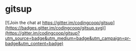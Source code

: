 # gitsup

[![Join the chat at https://gitter.im/codingcoop/gitsup](https://badges.gitter.im/codingcoop/gitsup.svg)](https://gitter.im/codingcoop/gitsup?utm_source=badge&utm_medium=badge&utm_campaign=pr-badge&utm_content=badge)
